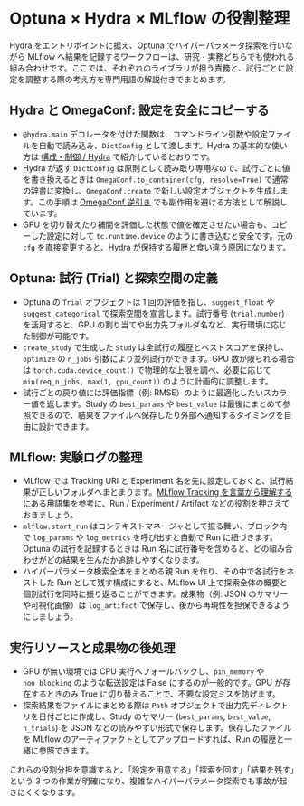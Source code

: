 # Optuna × Hydra × MLflow の役割整理

Hydra をエントリポイントに据え、Optuna でハイパーパラメータ探索を行いながら MLflow へ結果を記録するワークフローは、研究・実務どちらでも使われる組み合わせです。ここでは、それぞれのライブラリが担う責務と、試行ごとに設定を調整する際の考え方を専門用語の解説付きでまとめます。

## Hydra と OmegaConf: 設定を安全にコピーする

- `@hydra.main` デコレータを付けた関数は、コマンドライン引数や設定ファイルを自動で読み込み、`DictConfig` として渡します。Hydra の基本的な使い方は [構成・制御 / Hydra](../config/hydra.md) で紹介しているとおりです。
- Hydra が返す `DictConfig` は原則として読み取り専用なので、試行ごとに値を書き換えるときは `OmegaConf.to_container(cfg, resolve=True)` で通常の辞書に変換し、`OmegaConf.create` で新しい設定オブジェクトを生成します。この手順は [OmegaConf 逆引き](../config/omegaconf.md) でも副作用を避ける方法として解説しています。
- GPU を切り替えたり補間を評価した状態で値を確定させたい場合も、コピーした設定に対して `tc.runtime.device` のように書き込むと安全です。元の `cfg` を直接変更すると、Hydra が保持する履歴と食い違う原因になります。

## Optuna: 試行 (Trial) と探索空間の定義

- Optuna の `Trial` オブジェクトは 1 回の評価を指し、`suggest_float` や `suggest_categorical` で探索空間を宣言します。試行番号 (`trial.number`) を活用すると、GPU の割り当てや出力先フォルダ名など、実行環境に応じた制御が可能です。
- `create_study` で生成した `Study` は全試行の履歴とベストスコアを保持し、`optimize` の `n_jobs` 引数により並列試行ができます。GPU 数が限られる場合は `torch.cuda.device_count()` で物理的な上限を調べ、必要に応じて `min(req_n_jobs, max(1, gpu_count))` のように計画的に調整します。
- 試行ごとの戻り値には評価指標（例: RMSE）のように最適化したいスカラー値を返します。Study の `best_params` や `best_value` は最後にまとめて参照できるので、結果をファイルへ保存したり外部へ通知するタイミングを自由に設計できます。

## MLflow: 実験ログの整理

- MLflow では Tracking URI と Experiment 名を先に設定しておくと、試行結果が正しいフォルダへまとまります。[MLflow Tracking を言葉から理解する](../tracking/mlflow-tracking.md) にある用語集を参考に、Run / Experiment / Artifact などの役割を押さえておきましょう。
- `mlflow.start_run` はコンテキストマネージャとして振る舞い、ブロック内で `log_params` や `log_metrics` を呼び出すと自動で Run に紐づきます。Optuna の試行を記録するときは Run 名に試行番号を含めると、どの組み合わせがどの結果を生んだか追跡しやすくなります。
- ハイパーパラメータ検索全体をまとめる親 Run を作り、その中で各試行をネストした Run として残す構成にすると、MLflow UI 上で探索全体の概要と個別試行を同時に振り返ることができます。成果物（例: JSON のサマリーや可視化画像）は `log_artifact` で保存し、後から再現性を担保できるようにしましょう。

## 実行リソースと成果物の後処理

- GPU が無い環境では CPU 実行へフォールバックし、`pin_memory` や `non_blocking` のような転送設定は False にするのが一般的です。GPU が存在するときのみ True に切り替えることで、不要な設定ミスを防げます。
- 探索結果をファイルにまとめる際は `Path` オブジェクトで出力先ディレクトリを日付ごとに作成し、Study のサマリー (`best_params`, `best_value`, `n_trials`) を JSON などの読みやすい形式で保存します。保存したファイルを MLflow のアーティファクトとしてアップロードすれば、Run の履歴と一緒に参照できます。

これらの役割分担を意識すると、「設定を用意する」「探索を回す」「結果を残す」という 3 つの作業が明確になり、複雑なハイパーパラメータ探索でも事故が起きにくくなります。
